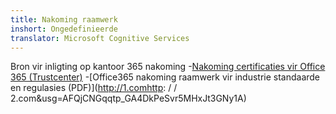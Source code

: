```yaml
---
title: Nakoming raamwerk
inshort: Ongedefinieerde
translator: Microsoft Cognitive Services
---
```


Bron vir inligting op kantoor 365 nakoming
-[Nakoming certificaties vir Office 365 (Trustcenter)](https://products.office.com/en-us/business/office-365-trust-center-compliance-certifications)
-[Office365 nakoming raamwerk vir industrie standaarde en regulasies (PDF)](http://1.comhttp: / / 2.com&usg=AFQjCNGqqtp_GA4DkPeSvr5MHxJt3GNy1A)


